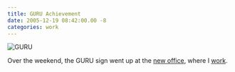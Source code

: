 ```yaml
---
title: GURU Achievement
date: 2005-12-19 08:42:00.00 -8
categories: work
---
```

![GURU](/images/gurusign.jpg)

Over the weekend, the GURU sign went up at the [new office](http://www.jokerbone.com/2005/08/31/new-digs-2/), where I [work](http://www.jokerbone.com/2005/02/19/sanitation-engineer/).
